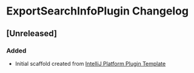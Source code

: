 <!-- Keep a Changelog guide -> https://keepachangelog.com -->

# ExportSearchInfoPlugin Changelog

## [Unreleased]
### Added
- Initial scaffold created from [IntelliJ Platform Plugin Template](https://github.com/JetBrains/intellij-platform-plugin-template)

